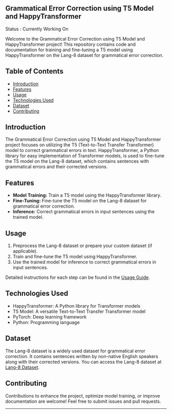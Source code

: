 ## Grammatical Error Correction using T5 Model and HappyTransformer

Status : Currently Working On

Welcome to the Grammatical Error Correction using T5 Model and HappyTransformer project! This repository contains code and documentation for training and fine-tuning a T5 model using HappyTransformer on the Lang-8 dataset for grammatical error correction.

## Table of Contents

- [Introduction](#introduction)
- [Features](#features)
- [Usage](#usage)
- [Technologies Used](#technologies-used)
- [Dataset](#dataset)
- [Contributing](#contributing)

## Introduction

The Grammatical Error Correction using T5 Model and HappyTransformer project focuses on utilizing the T5 (Text-to-Text Transfer Transformer) model to correct grammatical errors in text. HappyTransformer, a Python library for easy implementation of Transformer models, is used to fine-tune the T5 model on the Lang-8 dataset, which contains sentences with grammatical errors and their corrected versions.

## Features

- **Model Training:** Train a T5 model using the HappyTransformer library.
- **Fine-Tuning:** Fine-tune the T5 model on the Lang-8 dataset for grammatical error correction.
- **Inference:** Correct grammatical errors in input sentences using the trained model.

## Usage

1. Preprocess the Lang-8 dataset or prepare your custom dataset (if applicable).
2. Train and fine-tune the T5 model using HappyTransformer.
3. Use the trained model for inference to correct grammatical errors in input sentences.

Detailed instructions for each step can be found in the [Usage Guide](usage_guide.md).

## Technologies Used

- HappyTransformer: A Python library for Transformer models
- T5 Model: A versatile Text-to-Text Transfer Transformer model
- PyTorch: Deep learning framework
- Python: Programming language

## Dataset

The Lang-8 dataset is a widely used dataset for grammatical error correction. It contains sentences written by non-native English speakers along with their corrected versions. You can access the Lang-8 dataset at [Lang-8 Dataset](https://lang-8.com/).

## Contributing

Contributions to enhance the project, optimize model training, or improve documentation are welcome! Feel free to submit issues and pull requests.


---
